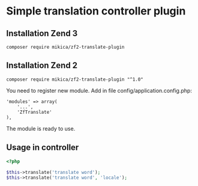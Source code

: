 # Simple translation controller plugin

## Installation Zend 3
`composer require mikica/zf2-translate-plugin`

## Installation Zend 2
`composer require mikica/zf2-translate-plugin "^1.0"`

You need to register new module. Add in file config/application.config.php: 

```
'modules' => array(
    '...',
    'ZfTranslate'
),
```

The module is ready to use. 

## Usage in controller

```php
<?php

$this->translate('translate word');
$this->translate('translate word', 'locale');
```
